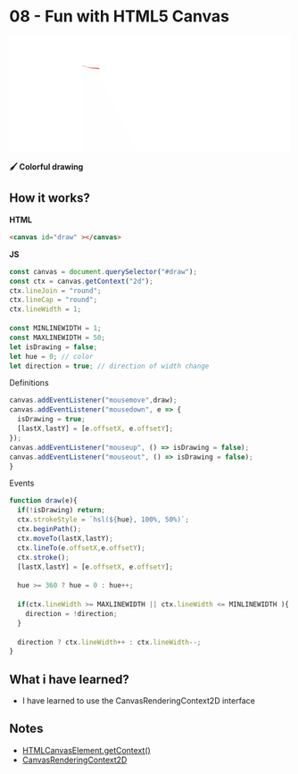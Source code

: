 # 08 - Fun with HTML5 Canvas

![](https://github.com/erhanersoz/JavaScript30/blob/master/Screenshots/demo_08.gif?raw=true)

**:paintbrush: Colorful drawing**

## How it works?

**HTML**

```html
<canvas id="draw" ></canvas>
```

**JS**

```js
const canvas = document.querySelector("#draw");
const ctx = canvas.getContext("2d");
ctx.lineJoin = "round";
ctx.lineCap = "round";
ctx.lineWidth = 1;

const MINLINEWIDTH = 1;
const MAXLINEWIDTH = 50;
let isDrawing = false;
let hue = 0; // color
let direction = true; // direction of width change
```
Definitions

```js
canvas.addEventListener("mousemove",draw);
canvas.addEventListener("mousedown", e => {
  isDrawing = true;
  [lastX,lastY] = [e.offsetX, e.offsetY];
});
canvas.addEventListener("mouseup", () => isDrawing = false);
canvas.addEventListener("mouseout", () => isDrawing = false);
}
```
Events

```js
function draw(e){
  if(!isDrawing) return;
  ctx.strokeStyle = `hsl(${hue}, 100%, 50%)`;
  ctx.beginPath();
  ctx.moveTo(lastX,lastY);
  ctx.lineTo(e.offsetX,e.offsetY);
  ctx.stroke();
  [lastX,lastY] = [e.offsetX, e.offsetY];

  hue >= 360 ? hue = 0 : hue++;

  if(ctx.lineWidth >= MAXLINEWIDTH || ctx.lineWidth <= MINLINEWIDTH ){
    direction = !direction;
  }

  direction ? ctx.lineWidth++ : ctx.lineWidth--;
}
```

## What i have learned?

- I have learned to use the CanvasRenderingContext2D interface

## Notes

- [HTMLCanvasElement.getContext\(\)](https://developer.mozilla.org/en-US/docs/Web/API/HTMLCanvasElement/getContext)
- [CanvasRenderingContext2D](https://developer.mozilla.org/en-US/docs/Web/API/CanvasRenderingContext2D)

